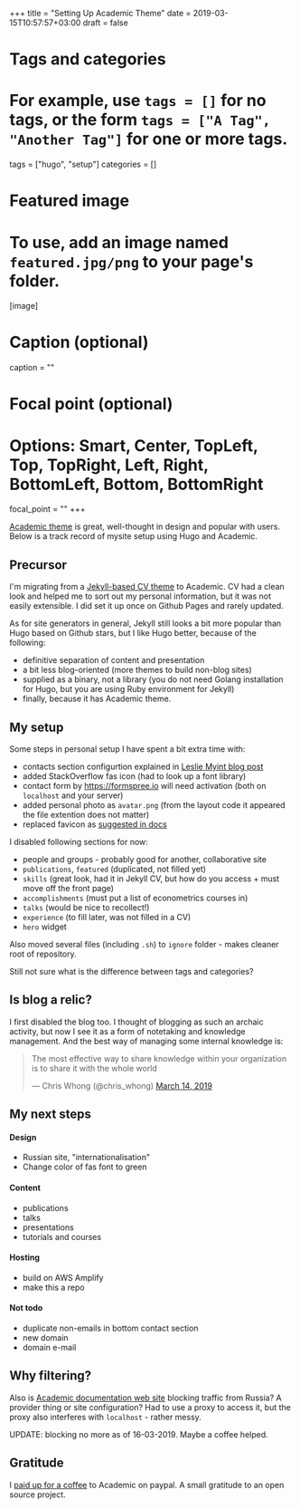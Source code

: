 +++
title = "Setting Up Academic Theme"
date = 2019-03-15T10:57:57+03:00
draft = false

# Tags and categories
# For example, use `tags = []` for no tags, or the form `tags = ["A Tag", "Another Tag"]` for one or more tags.
tags = ["hugo", "setup"]
categories = []

# Featured image
# To use, add an image named `featured.jpg/png` to your page's folder. 
[image]
  # Caption (optional)
  caption = ""

  # Focal point (optional)
  # Options: Smart, Center, TopLeft, Top, TopRight, Left, Right, BottomLeft, Bottom, BottomRight
  focal_point = ""
+++

[Academic theme](https://sourcethemes.com/academic/) is great, well-thought in design and popular with users. Below is a track record of mysite setup using Hugo and Academic. 

Precursor
---------

I'm migrating from a [Jekyll-based CV theme](https://github.com/sharu725/online-cv) to Academic. CV 
had a clean look and helped me to sort out my personal information, but it was not easily extensible. I did set it up once on Github Pages and rarely updated. 

As for site generators in general, Jekyll still looks a bit more popular than Hugo based on Github 
stars, but I like Hugo better, because of the following:
 
- definitive separation of content and presentation
- a bit less blog-oriented (more themes to build non-blog sites)
- supplied as a binary, not a library (you do not need Golang installation for Hugo, but you are
using Ruby environment for Jekyll)
- finally, because it has Academic theme.

My setup
--------

Some steps in personal setup I have spent a bit extra time with:

- contacts section configurtion explained in [Leslie Myint blog post](https://lmyint.github.io/post/hugo-academic-tips/#modifying-contact-section)
- added StackOverflow fas icon (had to look up a font library)
- contact form by https://formspree.io will need activation (both on `localhost` and your server)
- added personal photo as `avatar.png` (from the layout code it appeared the file extention 
  does not matter)
- replaced favicon as [suggested in docs](https://sourcethemes.com/academic/docs/customization/#website-icon)


I disabled following sections for now:

- people and groups - probably good for another, collaborative site
- `publications`, `featured` (duplicated, not filled yet)
- `skills` (great look, had it in Jekyll CV, but how do you access + must move off the front page)
- `accomplishments` (must put a list of econometrics courses in)
- `talks` (would be nice to recollect!)
- `experience` (to fill later, was not filled in a CV)
- `hero` widget

Also moved several files (including `.sh`) to `ignore` folder - makes cleaner root of repository.

Still not sure what is the difference between tags and categories?


Is blog a relic?
----------------

I first disabled the blog too. I thought of blogging as such an archaic activity, but now I see it as a form of notetaking and knowledge management. And the best way of managing some internal knowledge is:

<blockquote class="twitter-tweet"><p lang="en" dir="ltr">The most effective way to share knowledge within your organization is to share it with the whole world</p>&mdash; Chris Whong (@chris_whong) <a href="https://twitter.com/chris_whong/status/1106170436411445249?ref_src=twsrc%5Etfw">March 14, 2019</a></blockquote> <script async src="https://platform.twitter.com/widgets.js" charset="utf-8"></script> 


My next steps
----------

#### Design

- Russian site, "internationalisation"
- Change color of fas font to green 

#### Content

- publications 
- talks 
- presentations
- tutorials and courses

#### Hosting

- build on AWS Amplify 
- make this a repo 

#### Not todo

- duplicate non-emails in bottom contact section
- new domain
- domain e-mail

Why filtering?
--------------

Also is [Academic documentation web site](https://sourcethemes.com/academic) blocking traffic from Russia? A provider thing or site configuration? Had to use a proxy to access it, but the proxy also interferes with `localhost` - rather messy.

UPDATE: blocking no more as of 16-03-2019. Maybe a coffee helped.

Gratitude
---------

I [paid up for a coffee](https://sourcethemes.com/academic/#support) to Academic on paypal. A small gratitude to an open source project.